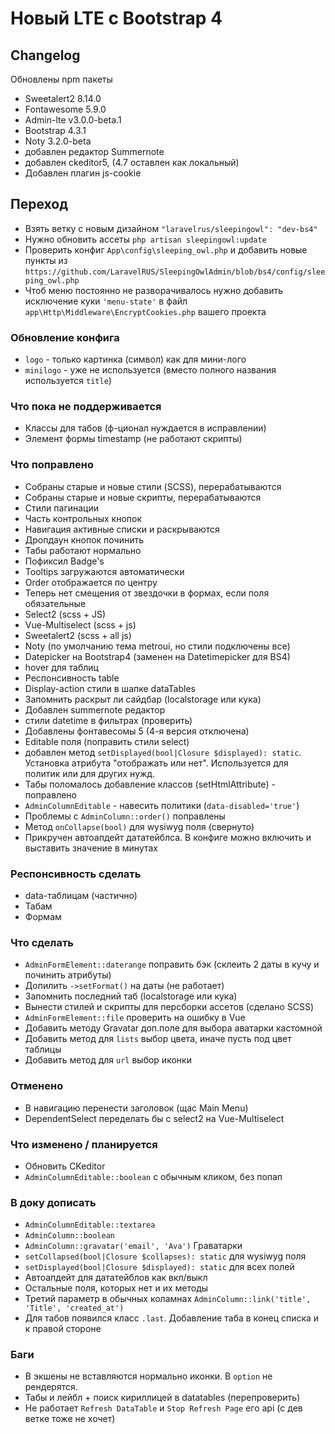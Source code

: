 # Новый LTE с Bootstrap 4


## Changelog
Обновлены npm пакеты
- Sweetalert2 8.14.0
- Fontawesome 5.9.0
- Admin-lte v3.0.0-beta.1
- Bootstrap 4.3.1
- Noty 3.2.0-beta
- добавлен редактор Summernote
- добавлен ckeditor5, (4.7 оставлен как локальный)
- Добавлен плагин js-cookie


## Переход
* Взять ветку с новым дизайном `"laravelrus/sleepingowl": "dev-bs4"`
* Нужно обновить ассеты `php artisan sleepingowl:update`
* Проверить конфиг `App\config\sleeping_owl.php` и добавить новые пункты из `https://github.com/LaravelRUS/SleepingOwlAdmin/blob/bs4/config/sleeping_owl.php`
* Чтоб меню постоянно не разворачивалось нужно добавить исключение куки `'menu-state'` в файл `app\Http\Middleware\EncryptCookies.php` вашего проекта


### Обновление конфига
- `logo` - только картинка (символ) как для мини-лого
- `minilogo` - уже не используется (вместо полного названия используется `title`)


### Что пока не поддерживается
- Классы для табов (ф-ционал нуждается в исправлении)
- Элемент формы timestamp (не работают скрипты)


### Что поправлено
* Собраны старые и новые стили (SCSS), перерабатываются
* Собраны старые и новые скрипты, перерабатываются
* Стили пагинации
* Часть контрольных кнопок
* Навигация активные списки и раскрываются
* Дропдаун кнопок починить
* Табы работают нормально
* Пофиксил Badge's
* Tooltips загружаются автоматически
* Order отображается по центру
* Теперь нет смещения от звездочки в формах, если поля обязательные
* Select2 (scss + JS)
* Vue-Multiselect (scss + js)
* Sweetalert2 (scss + all js)
* Noty (по умолчанию тема metroui, но стили подключены все)
* Datepicker на Bootstrap4 (заменен на Datetimepicker для BS4)
* hover для таблиц
* Респонсивность table
* Display-action стили в шапке dataTables
* Запомнить раскрыт ли сайдбар (localstorage или кука)
* Добавлен summernote редактор
* стили datetime в фильтрах (проверить)
* Добавлены фонтавесомы 5 (4-я версия отключена)
* Editable поля (поправить стили select)
* добавлен метод `setDisplayed(bool|Closure $displayed): static`. Установка атрибута "отображать или нет". Используется для политик или для других нужд.
* Табы поломалось добавление классов (setHtmlAttribute) - поправлено
* `AdminColumnEditable` - навесить политики (`data-disabled='true'`)
* Проблемы с `AdminColumn::order()` поправлены
* Метод `onCollapse(bool)` для wysiwyg поля (свернуто)
* Прикручен автоапдейт дататейблса. В конфиге можно включить и выставить значение в минутах


### Респонсивность сделать
* data-таблицам (частично)
* Табам
* Формам


### Что сделать
* `AdminFormElement::daterange` поправить бэк (склеить 2 даты в кучу и починить атрибуты)
* Допилить `->setFormat()` на даты (не работает)
* Запомнить последний таб (localstorage или кука)
* Вынести стилей и скрипты для персборки ассетов (сделано SCSS)
* `AdminFormElement::file` проверить на ошибку в Vue
* Добавить методу Gravatar доп.поле для выбора аватарки кастомной
* Добавить метод для `lists` выбор цвета, иначе пусть под цвет таблицы
* Добавить метод для `url` выбор иконки


### Отменено
* В навигацию перенести заголовок (щас Main Menu)
* DependentSelect переделать бы с select2 на Vue-Multiselect

### Что изменено / планируется
* Обновить CKeditor
* `AdminColumnEditable::boolean` с обычным кликом, без попап


### В доку дописать
* `AdminColumnEditable::textarea`
* `AdminColumn::boolean`
* `AdminColumn::gravatar('email', 'Ava')` Граватарки
* `setCollapsed(bool|Closure $collapses): static` для wysiwyg поля
* `setDisplayed(bool|Closure $displayed): static` для всех полей
* Автоапдейт для дататейблов как вкл/выкл
* Остальные поля, которых нет и их методы
* Третий параметр в обычных коламнах `AdminColumn::link('title', 'Title', 'created_at')`
* Для табов появился класс `.last`. Добавление таба в конец списка и к правой стороне


### Баги
- В экшены не вставляются нормально иконки. В `option` не рендерятся.
- Табы и лейбл + поиск кириллицей в datatables (перепроверить)
- Не работает `Refresh DataTable` и `Stop Refresh Page` его api (с дев ветке тоже не хочет)
